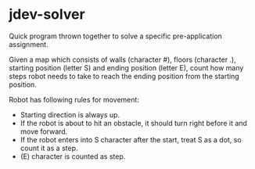 # jdev-solver
Quick program thrown together to solve a specific pre-application assignment.

Given a map which consists of walls (character #), floors (character .), starting position (letter S) and ending position (letter E), count how many steps robot needs to take to reach the ending position from the starting position.

Robot has following rules for movement:
* Starting direction is always up.
* If the robot is about to hit an obstacle, it should turn right before it and move forward.
* If the robot enters into S character after the start, treat S as a dot, so count it as a step.
* (E) character is counted as step.
